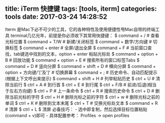title: iTerm 快捷键
tags: [tools, iterm]
categories: tools
date: 2017-03-24 14:28:52
---
Iterm 是Mac下必不可少的工具，它的各种特性及使用便捷性甩Mac自带的终端工具 terminal几亿光年，前提是你必须收下其常用快捷键：
	$ command + /           # 查看光标位置
	$ command + T/W     # 新建/关闭标签
	$ command + 数字/方向键    # 切换标签
	$ command + enter       # 全屏/退出全屏
	$ command + F   # 当前窗口查找，tab键选中找到的文本，option + enter 粘贴光标处
	$ command + option + B  # 回放功能
	$ command + option + E  # 搜索所有的窗口标签Tabs
	<!-- more -->
	$ command + D           # 竖向分屏 
	$ command + shift + D   # 横向分屏
	$ command + option + 方向键/'['及']'    # 切换屏幕
	$ command + ;   # 历史命令、自动匹配提示(根据上下文呼出来提示)
	$ command + shift + H   # 列举粘贴历史
	$ ctrl + U      # 清除当前行
	$ ctrl + A      # 到行首
	$ ctrl + E      # 到行尾
	$ ctrl + F/B    # 前进/后退(相当于左右方向键)
	$ ctrl + P      # 上一条命令
	$ ctrl + R      # 搜索历史命令
	$ ctrl + D      # 删除当前光标的字符
	$ ctrl + H      # 删除光标之前的字符
	$ ctrl + w      # 删除光标之前的单词
	$ ctrl + K      # 删除到文本末尾
	$ ctrl + T      # 交换光标处文本
	$ command + R   # 清屏
	$ ctrl + L      $ 清屏
必备技巧：
	-  选中即复制，然后选择目标位置粘贴(command + v)即可
	-  具体配置参考： Profiles -> open profiles